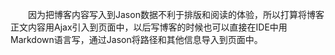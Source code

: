 &emsp;&emsp;因为把博客内容写入到Jason数据不利于排版和阅读的体验，所以打算将博客正文内容用Ajax引入到页面中，以后写博客的时候也可以直接在IDE中用Markdown语言写，通过Jason将路径和其他信息导入到页面中。